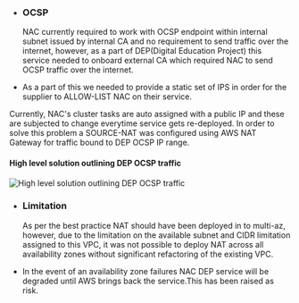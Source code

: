 - ### OCSP
  NAC currently required to work with OCSP endpoint within internal subnet issued by internal CA and no requirement to send traffic over the internet, however, as a part of DEP(Digital Education Project) this service needed to onboard external CA which required NAC to send OCSP traffic over the internet.

- As a part of this we needed to provide a static set of IPS in order for the supplier to ALLOW-LIST NAC on their service.

Currently, NAC's cluster tasks are auto assigned with a public IP and these are subjected to change everytime service gets re-deployed.
In order to solve this problem a SOURCE-NAT was configured using AWS NAT Gateway for traffic bound to DEP OCSP IP range.

#### High level solution outlining DEP OCSP traffic

![High level solution outlining DEP OCSP traffic
](../documentation/azure-images/ocsp-nat.png)

- ### Limitation
  As per the best practice NAT should have been deployed in to multi-az, however, due to the limitation on the available subnet and CIDR limitation assigned to this VPC, it was not possible to deploy NAT across all availability zones without significant refactoring of the existing VPC.

- In the event of an availability zone failures NAC DEP service will be degraded until AWS brings back the service.This has been raised as risk.

